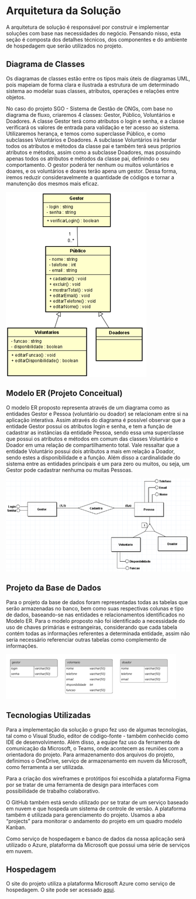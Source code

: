 # Arquitetura da Solução

A arquitetura de solução é responsável por construir e implementar soluções com base nas necessidades do negócio. Pensando nisso, esta seção é composta dos detalhes técnicos, dos componentes e do ambiente de hospedagem que serão utilizados no projeto.

## Diagrama de Classes

Os diagramas de classes estão entre os tipos mais úteis de diagramas UML, pois mapeiam de forma clara e ilustrada a estrutura de um determinado sistema ao modelar suas classes, atributos, operações e relações entre objetos.

No caso do projeto SGO - Sistema de Gestão de ONGs, com base no diagrama de fluxo, criaremos 4 classes: Gestor, Público, Voluntários e Doadores. A classe Gestor terá como atributos o login e senha, e a classe verificará os valores de entrada para validação e ter acesso ao sistema. Utilizaremos herança, e temos como superclasse Público, e como subclasses Voluntários e Doadores. A subclasse Voluntários irá herdar todos os atributos e métodos da classe pai e também terá seus próprios atributos e métodos, assim como a subclasse Doadores, mas possuindo apenas todos os atributos e métodos da classe pai, definindo o seu comportamento. O gestor poderá ter nenhum ou muitos voluntários e doares, e os voluntários e doares terão apena um gestor. Dessa forma, iremos reduzir consideravelmente a quantidade de códigos e tornar a manutenção dos mesmos mais eficaz.

![Diagrama de Classes](img/diagrama-de-classe.png)

## Modelo ER (Projeto Conceitual)

O modelo ER proposto representa através de um diagrama como as entidades Gestor e Pessoa (voluntário ou doador) se relacionam entre si na aplicação interativa. Assim através do diagrama é possível observar que a entidade Gestor possui os atributos login e senha, e tem a função de cadastrar as instâncias da entidade Pessoa, sendo essa uma superclasse que possui os atributos e métodos em comum das classes Voluntário e Doador em uma relação de compartilhamento total. Vale ressaltar que a entidade Voluntário possui dois atributos a mais em relação a Doador, sendo estes a disponibilidade e a função. Além disso a cardinalidade do sistema entre as entidades principais é um para zero ou muitos, ou seja, um Gestor pode cadastrar nenhuma ou muitas Pessoas.

![Modelo ER](img/modelo-ER.png)

## Projeto da Base de Dados

Para o projeto da base de dados foram representadas todas as tabelas que serão armazenadas no banco, bem como suas respectivas colunas e tipo de dados, baseando-se nas entidades e relacionamentos identificados no Modelo ER. Para o modelo proposto não foi identificado a necessidade do uso de chaves primárias e estrangeiras, considerando que cada tabela contém todas as informações referentes a determinada entidade, assim não seria necessário referenciar outras tabelas como complemento de informações.

![Projeto da Base de Dados](img/projeto-base-de-dados.png)

## Tecnologias Utilizadas

Para a implementação da solução o grupo fez uso de algumas tecnologias, tal como o Visual Studio, editor de código-fonte - também conhecido como IDE de desenvolvimento. Além disso, a equipe faz uso da ferramenta de comunicação da Microsoft, o Teams, onde acontecem as reuniões com a orientadora do projeto. Para armazenamento dos arquivos do projeto, definimos o OneDrive, serviço de armazenamento em nuvem da Microsoft, como ferramenta a ser utilizada. 

Para a criação dos wireframes e protótipos foi escolhida a plataforma Figma por se tratar de uma ferramenta de design para interfaces com possibilidade de trabalho colaborativo.  

O GitHub também está sendo utilizado por se tratar de um serviço baseado em nuvem e que hospeda um sistema de controle de versão. A plataforma também é utilizada para gerenciamento do projeto. Usamos a aba “projects” para monitorar o andamento do projeto em um quadro modelo Kanban. 

Como serviço de hospedagem e banco de dados da nossa aplicação será utilizado o Azure, plataforma da Microsoft que possui uma série de serviços em nuvem. 

## Hospedagem

O site do projeto utiliza a plataforma Microsoft Azure como serviço de hospedagem. O site pode ser acessado [aqui](https://sgoproject.azurewebsites.net).


